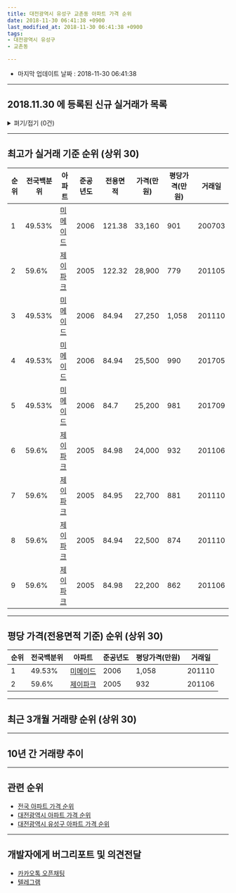 ```yaml
---
title: 대전광역시 유성구 교촌동 아파트 가격 순위
date: 2018-11-30 06:41:38 +0900
last_modified_at: 2018-11-30 06:41:38 +0900
tags:
- 대전광역시 유성구
- 교촌동

---
```


* 마지막 업데이트 날짜 : 2018-11-30 06:41:38

---

## 2018.11.30 에 등록된 신규 실거래가 목록

<details>
<summary>펴기/접기 (0건)</summary>
<div markdown="1">

|아파트|전국백분위|준공년도|전용면적|가격(만원)|평당가격(만원)|거래일|
|---|---|---|---|---|---|---|
|없음|||||||


</div>
</details>

---

## 최고가 실거래 기준 순위 (상위 30)


|순위|전국백분위|아파트|준공년도|전용면적|가격(만원)|평당가격(만원)|거래일|
|---|---|---|---|---|---|---|---|
|1|49.53%|[미메이드](https://search.naver.com/search.naver?query=%EB%8C%80%EC%A0%84%EA%B4%91%EC%97%AD%EC%8B%9C+%EC%9C%A0%EC%84%B1%EA%B5%AC+%EA%B5%90%EC%B4%8C%EB%8F%99+%EB%AF%B8%EB%A9%94%EC%9D%B4%EB%93%9C)|2006|121.38|33,160|901|200703|
|2|59.6%|[제이파크](https://search.naver.com/search.naver?query=%EB%8C%80%EC%A0%84%EA%B4%91%EC%97%AD%EC%8B%9C+%EC%9C%A0%EC%84%B1%EA%B5%AC+%EA%B5%90%EC%B4%8C%EB%8F%99+%EC%A0%9C%EC%9D%B4%ED%8C%8C%ED%81%AC)|2005|122.32|28,900|779|201105|
|3|49.53%|[미메이드](https://search.naver.com/search.naver?query=%EB%8C%80%EC%A0%84%EA%B4%91%EC%97%AD%EC%8B%9C+%EC%9C%A0%EC%84%B1%EA%B5%AC+%EA%B5%90%EC%B4%8C%EB%8F%99+%EB%AF%B8%EB%A9%94%EC%9D%B4%EB%93%9C)|2006|84.94|27,250|1,058|201110|
|4|49.53%|[미메이드](https://search.naver.com/search.naver?query=%EB%8C%80%EC%A0%84%EA%B4%91%EC%97%AD%EC%8B%9C+%EC%9C%A0%EC%84%B1%EA%B5%AC+%EA%B5%90%EC%B4%8C%EB%8F%99+%EB%AF%B8%EB%A9%94%EC%9D%B4%EB%93%9C)|2006|84.94|25,500|990|201705|
|5|49.53%|[미메이드](https://search.naver.com/search.naver?query=%EB%8C%80%EC%A0%84%EA%B4%91%EC%97%AD%EC%8B%9C+%EC%9C%A0%EC%84%B1%EA%B5%AC+%EA%B5%90%EC%B4%8C%EB%8F%99+%EB%AF%B8%EB%A9%94%EC%9D%B4%EB%93%9C)|2006|84.7|25,200|981|201709|
|6|59.6%|[제이파크](https://search.naver.com/search.naver?query=%EB%8C%80%EC%A0%84%EA%B4%91%EC%97%AD%EC%8B%9C+%EC%9C%A0%EC%84%B1%EA%B5%AC+%EA%B5%90%EC%B4%8C%EB%8F%99+%EC%A0%9C%EC%9D%B4%ED%8C%8C%ED%81%AC)|2005|84.98|24,000|932|201106|
|7|59.6%|[제이파크](https://search.naver.com/search.naver?query=%EB%8C%80%EC%A0%84%EA%B4%91%EC%97%AD%EC%8B%9C+%EC%9C%A0%EC%84%B1%EA%B5%AC+%EA%B5%90%EC%B4%8C%EB%8F%99+%EC%A0%9C%EC%9D%B4%ED%8C%8C%ED%81%AC)|2005|84.95|22,700|881|201110|
|8|59.6%|[제이파크](https://search.naver.com/search.naver?query=%EB%8C%80%EC%A0%84%EA%B4%91%EC%97%AD%EC%8B%9C+%EC%9C%A0%EC%84%B1%EA%B5%AC+%EA%B5%90%EC%B4%8C%EB%8F%99+%EC%A0%9C%EC%9D%B4%ED%8C%8C%ED%81%AC)|2005|84.94|22,500|874|201110|
|9|59.6%|[제이파크](https://search.naver.com/search.naver?query=%EB%8C%80%EC%A0%84%EA%B4%91%EC%97%AD%EC%8B%9C+%EC%9C%A0%EC%84%B1%EA%B5%AC+%EA%B5%90%EC%B4%8C%EB%8F%99+%EC%A0%9C%EC%9D%B4%ED%8C%8C%ED%81%AC)|2005|84.98|22,200|862|201106|


---

## 평당 가격(전용면적 기준) 순위 (상위 30)


|순위|전국백분위|아파트|준공년도|평당가격(만원)|거래일|
|---|---|---|---|---|---|
|1|49.53%|[미메이드](https://search.naver.com/search.naver?query=%EB%8C%80%EC%A0%84%EA%B4%91%EC%97%AD%EC%8B%9C+%EC%9C%A0%EC%84%B1%EA%B5%AC+%EA%B5%90%EC%B4%8C%EB%8F%99+%EB%AF%B8%EB%A9%94%EC%9D%B4%EB%93%9C)|2006|1,058|201110|
|2|59.6%|[제이파크](https://search.naver.com/search.naver?query=%EB%8C%80%EC%A0%84%EA%B4%91%EC%97%AD%EC%8B%9C+%EC%9C%A0%EC%84%B1%EA%B5%AC+%EA%B5%90%EC%B4%8C%EB%8F%99+%EC%A0%9C%EC%9D%B4%ED%8C%8C%ED%81%AC)|2005|932|201106|


---

## 최근 3개월 거래량 순위 (상위 30)


<div style="width:100%;">
    <canvas id="deal_count_ranking" height="250"></canvas>
</div>


<script>
new Chart(document.getElementById("deal_count_ranking"), {
    type: 'horizontalBar',
    data: {
        labels: ['미메이드', '제이파크'],
        datasets: [{
            label: '실거래 수',
            data: [16, 8],
            borderColor: "rgba(255, 0, 128, 1)",
            backgroundColor: "rgba(255, 0, 128, 0.5)",
            fill: false,
        }]
    },
    options: {
        responsive: true,
        title: {
            display: true,
            text: '최근 3개월 거래량 순위'
        },
        tooltips: {
            mode: 'index',
            intersect: false,
            callbacks: {
                title: function(tooltipItems, data) {
                    return "실거래 수:";
                },
                label: function(tooltipItem, data) {
                    return data.labels[tooltipItem.index] + ": " + tooltipItem.xLabel;
                }
            }
        },
        hover: {
            mode: 'nearest',
            intersect: true
        },
        scales: {
            xAxes: [{
                display: true,
                scaleLabel: {
                    display: true,
                    labelString: '실거래 수'
                },
                ticks: {
                    suggestedMin: 0,
                }
            }],
            yAxes: [{
                display: true,
                ticks: {
                    autoSkip: false,
                    callback: function(value, index, values) {
                        if (value.length > 15)
                            return value.substr(0, 13) + "...";
                        else
                            return value;
                    }
                },
                scaleLabel: {
                    display: false,
                }
            }]
        }
    }
});

</script>


---

## 10년 간 거래량 추이


<div style="width:100%;">
    <canvas id="deal_progress" height="250"></canvas>
</div>

<script>
new Chart(document.getElementById("deal_progress"), {
    type: 'line',
    data: {
        labels: ['200811','200812','200901','200902','200903','200904','200905','200906','200907','200908','200909','200910','200911','200912','201001','201002','201003','201004','201005','201006','201007','201008','201009','201010','201011','201012','201101','201102','201103','201104','201105','201106','201107','201108','201109','201110','201111','201112','201201','201202','201203','201204','201205','201206','201207','201208','201209','201210','201211','201212','201301','201302','201303','201304','201305','201306','201307','201308','201309','201310','201311','201312','201401','201402','201403','201404','201405','201406','201407','201408','201409','201410','201411','201412','201501','201502','201503','201504','201505','201506','201507','201508','201509','201510','201511','201512','201601','201602','201603','201604','201605','201606','201607','201608','201609','201610','201611','201612','201701','201702','201703','201704','201705','201706','201707','201708','201709','201710','201711','201712','201801','201802','201803','201804','201805','201806','201807','201808','201809','201810','201811'],
        datasets: [{
            label: '실거래 수',
            pointRadius: 1,
            data: [0, 2, 2, 3, 4, 9, 1, 9, 4, 7, 6, 7, 9, 13, 2, 9, 6, 9, 6, 4, 3, 7, 8, 27, 31, 15, 10, 12, 11, 6, 8, 6, 5, 4, 8, 9, 5, 2, 4, 6, 4, 1, 4, 7, 0, 2, 3, 4, 10, 5, 5, 3, 9, 4, 7, 7, 5, 11, 10, 13, 8, 7, 3, 5, 5, 3, 2, 3, 4, 3, 2, 5, 7, 6, 3, 4, 7, 2, 6, 5, 6, 4, 5, 11, 5, 6, 7, 3, 5, 6, 6, 3, 7, 11, 5, 7, 8, 3, 4, 6, 8, 1, 7, 8, 6, 4, 10, 6, 6, 3, 4, 8, 4, 11, 3, 5, 6, 5, 12, 10, 2],
            borderColor: "rgba(255, 201, 14, 1)",
            backgroundColor: "rgba(255, 201, 14, 0.5)",
            fill: true,
        }]
    },
    options: {
        responsive: true,
        title: {
            display: true,
            text: '10년간 거래량 추이'
        },
        tooltips: {
            mode: 'index',
            intersect: false,
        },
        hover: {
            mode: 'nearest',
            intersect: true
        },
        scales: {
            xAxes: [{
                display: true,
                scaleLabel: {
                    display: true,
                    labelString: '년/월'
                }
            }],
            yAxes: [{
                display: true,
                ticks: {
                    suggestedMin: 0,
                },
                scaleLabel: {
                    display: true,
                    labelString: '실거래 수'
                }
            }]
        }
    }
});

</script>


---

## 관련 순위

- [전국 아파트 가격 순위](https://inasie.github.io/apt-ranking/전국)
- [대전광역시 아파트 가격 순위](https://inasie.github.io/apt-ranking/대전광역시)
- [대전광역시 유성구 아파트 가격 순위](https://inasie.github.io/apt-ranking/대전광역시-유성구)


---

## 개발자에게 버그리포트 및 의견전달

- [카카오톡 오픈채팅](https://open.kakao.com/o/gLJUAP4)
- [텔레그램](https://t.me/inasie)

